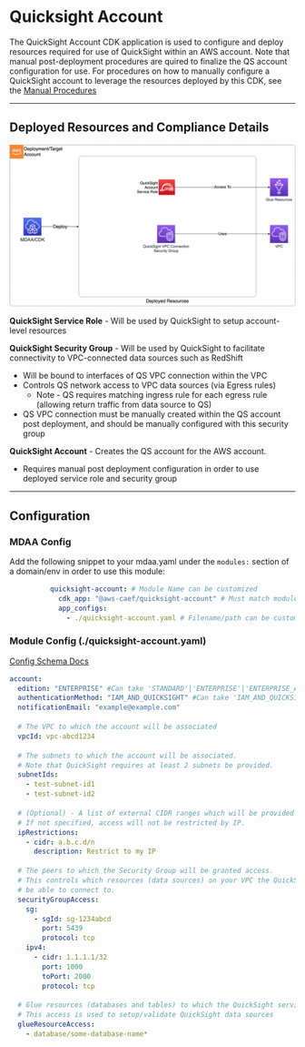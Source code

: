 # Quicksight Account

The QuickSight Account CDK application is used to configure and deploy resources required for use of QuickSight within an AWS account. Note that manual post-deployment procedures are quired to finalize the QS account configuration for use. For procedures on how to manually configure a QuickSight account to leverage the resources deployed by this CDK, see the [Manual Procedures](MANUAL_PROCEDURES.md)

***

## Deployed Resources and Compliance Details

![quicksight-account](../../../constructs/L3/analytics/quicksight-account-l3-construct/docs/quicksight-account.png)

**QuickSight Service Role** - Will be used by QuickSight to setup account-level resources

**QuickSight Security Group** - Will be used by QuickSight to facilitate connectivity to VPC-connected data sources such as RedShift

* Will be bound to interfaces of QS VPC connection within the VPC
* Controls QS network access to VPC data sources (via Egress rules)
  * Note - QS requires matching ingress rule for each egress rule (allowing return traffic from data source to QS)
* QS VPC connection must be manually created within the QS account post deployment, and should be manually configured with this security group

**QuickSight Account** - Creates the QS account for the AWS account.

* Requires manual post deployment configuration in order to use deployed service role and security group

***

## Configuration

### MDAA Config

Add the following snippet to your mdaa.yaml under the `modules:` section of a domain/env in order to use this module:

```yaml
          quicksight-account: # Module Name can be customized
            cdk_app: "@aws-caef/quicksight-account" # Must match module NPM package name
            app_configs:
              - ./quicksight-account.yaml # Filename/path can be customized
```

### Module Config (./quicksight-account.yaml)

[Config Schema Docs](SCHEMA.md)

```yaml
account:
  edition: "ENTERPRISE" #Can take 'STANDARD'|'ENTERPRISE'|'ENTERPRISE_AND_Q'
  authenticationMethod: "IAM_AND_QUICKSIGHT" #Can take 'IAM_AND_QUICKSIGHT'|'IAM_ONLY'|'ACTIVE_DIRECTORY'
  notificationEmail: "example@example.com"

  # The VPC to which the account will be associated
  vpcId: vpc-abcd1234

  # The subnets to which the account will be associated.
  # Note that QuickSight requires at least 2 subnets be provided.
  subnetIds:
    - test-subnet-id1
    - test-subnet-id2

  # (Optional) - A list of external CIDR ranges which will be provided access to the account via the QuickSight interface.
  # If not specified, access will not be restricted by IP.
  ipRestrictions:
    - cidr: a.b.c.d/n
      description: Restrict to my IP

  # The peers to which the Security Group will be granted access.
  # This controls which resources (data sources) on your VPC the QuickSight service will
  # be able to connect to.
  securityGroupAccess:
    sg:
      - sgId: sg-1234abcd
        port: 5439
        protocol: tcp
    ipv4:
      - cidr: 1.1.1.1/32
        port: 1000
        toPort: 2000
        protocol: tcp

  # Glue resources (databases and tables) to which the QuickSight service account will be provided basic read access
  # This access is used to setup/validate QuickSight data sources
  glueResourceAccess:
    - database/some-database-name*
```
